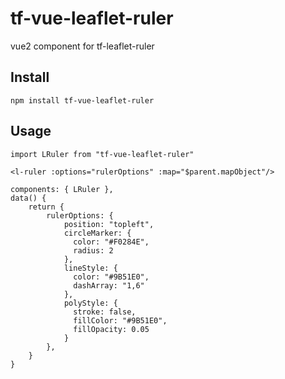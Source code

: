 # tf-vue-leaflet-ruler

vue2 component for tf-leaflet-ruler

## Install

```
npm install tf-vue-leaflet-ruler
```

## Usage

```
import LRuler from "tf-vue-leaflet-ruler"
```

```
<l-ruler :options="rulerOptions" :map="$parent.mapObject"/>
```

```
components: { LRuler },
data() {
    return {
        rulerOptions: {
            position: "topleft",
            circleMarker: {
              color: "#F0284E",
              radius: 2
            },
            lineStyle: {
              color: "#9B51E0",
              dashArray: "1,6"
            },
            polyStyle: {
              stroke: false,
              fillColor: "#9B51E0",
              fillOpacity: 0.05
            }
        },
    }
}
```
